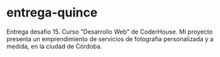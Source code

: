 # entrega-quince

Entrega desafio 15. Curso "Desarrollo Web" de CoderHouse.
Mi proyecto presenta un emprendimiento de servicios de fotografia personalizada y a medida, en la ciudad de Córdoba.
